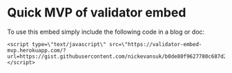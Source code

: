 # Quick MVP of validator embed

To use this embed simply include the following code in a blog or doc:
```
<script type=\"text/javascript\" src=\"https://validator-embed-mvp.herokuapp.com/?url=https://gist.githubusercontent.com/nickevansuk/b0de80f9627780c687d2a36c35d9fd43/raw/1f45983699a36a08615fb7f36d8b7389078aee82/example.json\\\"></script>
```
